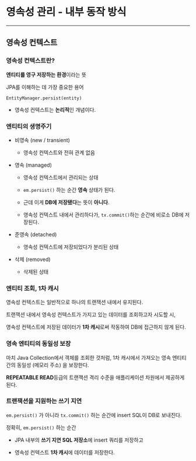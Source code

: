 # 영속성 관리 - 내부 동작 방식

---

## 영속성 컨텍스트

### 영속성 컨텍스트란?

**엔티티를 영구 저장하는 환경**이라는 뜻

JPA를 이해하는 데 가장 중요한 용어

`EntityManager.persist(entity)`

- 영속성 컨텍스트는 **논리적**인 개념이다.

### 엔티티의 생명주기

- 비영속 (new / transient)
  
  - 영속성 컨텍스트와 전혀 관계 없음

- 영속 (managed)
  
  - 영속성 컨텍스트에서 관리되는 상태
  
  - `em.persist()` 하는 순간 **영속** 상태가 된다.
  
  - 근데 이게 **DB에 저장됐다**는 뜻이 **아니다**.
  
  - 영속성 컨텍스트 내에서 관리하다가, `tx.commit()`하는 순간에 비로소 DB에 저장된다.

- 준영속 (detached)
  
  - 영속성 컨텍스트에 저장되었다가 분리된 상태

- 삭제 (removed)
  
  - 삭제된 상태

### 엔티티 조회, 1차 캐시

영속성 컨텍스트는 일반적으로 하나의 트랜잭션 내에서 유지된다.

트랜잭션 내에서 영속성 컨텍스트가 가지고 있는 데이터를 조회하고자 시도할 시,

영속성 컨텍스트에 저장된 데이터가 **1차 캐시**로써 작동하여 DB에 접근하지 않게 된다.

### 영속 엔티티의 동일성 보장

마치 Java Collection에서 객체를 조회한 것처럼, 1차 캐시에서 가져오는 영속 엔티티 간의 동일성 (메모리 주소) 을 보장한다.

**REPEATABLE READ**등급의 트랜잭션 격리 수준을 애플리케이션 차원에서 제공하게 된다.

### 트랜잭션을 지원하는 쓰기 지연

`em.persist()` 가 아니라 `tx.commit()` 하는 순간에 insert SQL이 DB로 보내진다.

정확히, `em.persist()` 하는 순간

- JPA 내부의 **쓰기 지연 SQL 저장소**에 insert 쿼리를 저장하고

- 영속성 컨텍스트 **1차 캐시**에 데이터를 저장한다.


